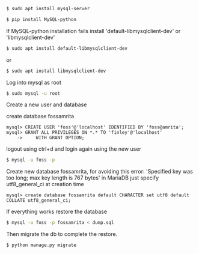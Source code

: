 ```bash
$ sudo apt install mysql-server
```

```bash
$ pip install MySQL-python
```

If MySQL-python installation fails install 'default-libmysqlclient-dev' or 'libmysqlclient-dev'

```bash
$ sudo apt install default-libmysqlclient-dev
```

or 

```bash
$ sudo apt install libmysqlclient-dev
```

Log into mysql as root

```bash
$ sudo mysql -u root
```

Create a new user and database

create database fossamrita

```mysql
mysql> CREATE USER 'foss'@'localhost' IDENTIFIED BY 'foss@amrita';
mysql> GRANT ALL PRIVILEGES ON *.* TO 'finley'@'localhost'
    ->     WITH GRANT OPTION;
```

logout using ctrl+d and login again using the new user
```bash
$ mysql -u foss -p
```

Create new database fossamrita, for avoiding this error: 'Specified key was too long; max key length is 767 bytes' in 
MariaDB just specify utf8_general_ci at creation time

```mysql
mysql> create database fossamrita default CHARACTER set utf8 default COLLATE utf8_general_ci;
```

If everything works restore the database

```bash
$ mysql -u foss -p fossamrita < dump.sql
```

Then migrate the db to complete the restore.

```bash
$ python manage.py migrate
```

